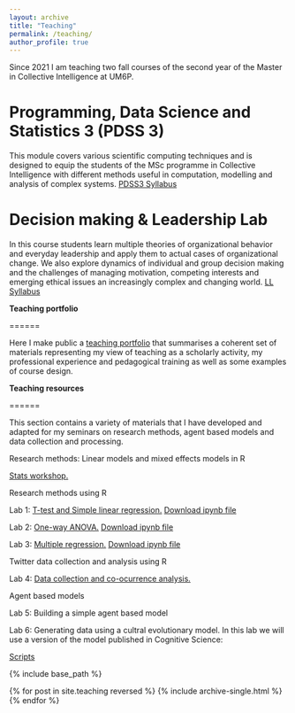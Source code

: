 ```yaml
---
layout: archive
title: "Teaching"
permalink: /teaching/
author_profile: true
---
```


Since 2021 I am teaching two fall courses of the second year of the Master in Collective Intelligence at UM6P.

Programming, Data Science and Statistics 3 (PDSS 3)
======

This module covers various scientific computing techniques and is designed to equip the students of the MSc programme in Collective Intelligence with different methods useful in computation, modelling and analysis of complex systems.
<a href="https://github.com/jsegoviamartin/jsegoviamartin.github.io/blob/main/_teaching/PDSS3_SCI_syllabus_jsegoviamartin.pdf">PDSS3 Syllabus</a>


Decision making & Leadership Lab
======
In this course students learn multiple theories of organizational behavior and everyday leadership and apply them to actual cases of organizational change. We also explore dynamics of individual and group decision making and the challenges of managing motivation, competing interests and emerging ethical issues an increasingly complex and changing world.
<a href="https://github.com/jsegoviamartin/jsegoviamartin.github.io/blob/main/_teaching/LL_syllabus_jsegoviamartin.pdf">LL Syllabus</a>

<p><b>Teaching portfolio</b></p>
======
<p>Here I make public a <a href="https://www.dropbox.com/s/he1xvrif5f2ui9w/Teaching%20portfolio_JSM.pdf?dl=0" download="https://www.dropbox.com/s/he1xvrif5f2ui9w/Teaching%20portfolio_JSM.pdf?dl=0">teaching portfolio</a> that summarises a coherent set of materials representing my view of teaching as a scholarly activity, my professional experience and pedagogical training as well as some examples of course design. </p>

<p><b>Teaching resources</b></p>
======
<p>This section contains a variety of materials that I have developed and adapted for my
seminars on research methods, agent based models and data collection and processing.</p>

<p>Research methods: Linear models and mixed effects models in R</p>
<p><a href="https://github.com/jsegoviamartin/Stats_workshop">Stats workshop.</a></p>

<p>Research methods using R</p>
<p>Lab 1: <a href="https://jsegoviamartin.github.io/teaching/t-test_simple_linear_regression.html">T-test and Simple linear regression.</a> <a href="https://jsegoviamartin.github.io/teaching/t-test_simple_linear_regression.ipynb" download="https://jsegoviamartin.github.io/teaching/t-test_simple_linear_regression.ipynb">Download ipynb file</a></p>
<p>Lab 2: <a href="https://jsegoviamartin.github.io/teaching/One-way_ANOVA.html">One-way ANOVA.</a> <a href="https://jsegoviamartin.github.io/teaching/One-way_ANOVA.ipynb" download="https://jsegoviamartin.github.io/teaching/One-way_ANOVA.ipynb">Download ipynb file</a></p>
<p>Lab 3: <a href="https://jsegoviamartin.github.io/teaching/Multiple_regression.html">Multiple regression.</a> <a href="https://jsegoviamartin.github.io/teaching/Multiple_regression.ipynb" download="https://jsegoviamartin.github.io/teaching/Multiple_regression.ipynb">Download ipynb file</a></p>

<p>Twitter data collection and analysis using R</p>
<p>Lab 4: <a href="https://github.com/jsegoviamartin/Twitter_data_collection_and_analysis_using_R">Data collection and co-ocurrence analysis.</a></p>

<p>Agent based models</p>
<p>Lab 5: Building a simple agent based model</p>
<p>Lab 6: Generating data using a cultral evolutionary model. In this lab we will use a version of the model published in Cognitive Science:</p>
<p><a href="https://github.com/jsegoviamartin/Coevolutionary_model_values_institutions">Scripts</a>

{% include base_path %}

{% for post in site.teaching reversed %}
  {% include archive-single.html %}
{% endfor %}
